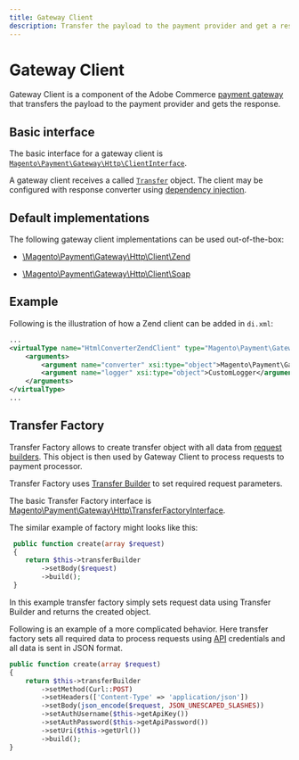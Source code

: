 ```yaml
---
title: Gateway Client
description: Transfer the payload to the payment provider and get a response
---
```


# Gateway Client

Gateway Client is a component of the Adobe Commerce [payment gateway](https://glossary.magento.com/payment-gateway) that transfers the payload to the payment provider and gets the response.

## Basic interface

The basic interface for a gateway client is [`Magento\Payment\Gateway\Http\ClientInterface`](https://github.com/magento/magento2/tree/2.4/app/code/Magento/Payment/Gateway/Http/ClientInterface.php).

A gateway client receives a called [`Transfer`](#transfer-factory) object. The client may be configured with response converter using [dependency injection](../../components/dependency-injection.md).

## Default implementations

The following gateway client implementations can be used out-of-the-box:

*  [\Magento\Payment\Gateway\Http\Client\Zend](https://github.com/magento/magento2/tree/2.4/app/code/Magento/Payment/Gateway/Http/Client/Zend.php)

*  [\Magento\Payment\Gateway\Http\Client\Soap](https://github.com/magento/magento2/tree/2.4/app/code/Magento/Payment/Gateway/Http/Client/Soap.php)

## Example

Following is the illustration of how a Zend client can be added in `di.xml`:

```xml
...
<virtualType name="HtmlConverterZendClient" type="Magento\Payment\Gateway\Http\Client\Zend">
    <arguments>
        <argument name="converter" xsi:type="object">Magento\Payment\Gateway\Http\Converter\HtmlFormConverter</argument>
        <argument name="logger" xsi:type="object">CustomLogger</argument>
    </arguments>
</virtualType>
...
```

## Transfer Factory

Transfer Factory allows to create transfer object with all data from [request builders](request-builder.md). This object is then used by Gateway Client to process requests to payment processor.

Transfer Factory uses [Transfer Builder](https://github.com/magento/magento2/tree/2.4/app/code/Magento/Payment/Gateway/Http/TransferBuilder.php) to set required request parameters.

The basic Transfer Factory interface is [Magento\Payment\Gateway\Http\TransferFactoryInterface](https://github.com/magento/magento2/tree/2.4/app/code/Magento/Payment/Gateway/Http/TransferFactoryInterface.php).

The similar example of factory might looks like this:

```php
 public function create(array $request)
 {
    return $this->transferBuilder
        ->setBody($request)
        ->build();
 }
```

In this example transfer factory simply sets request data using Transfer Builder and returns the created object.

Following is an example of a more complicated behavior. Here transfer factory sets all required data to process requests using [API](https://glossary.magento.com/api) credentials and all data is sent in JSON format.

```php
public function create(array $request)
{
    return $this->transferBuilder
        ->setMethod(Curl::POST)
        ->setHeaders(['Content-Type' => 'application/json'])
        ->setBody(json_encode($request, JSON_UNESCAPED_SLASHES))
        ->setAuthUsername($this->getApiKey())
        ->setAuthPassword($this->getApiPassword())
        ->setUri($this->getUrl())
        ->build();
}
```
